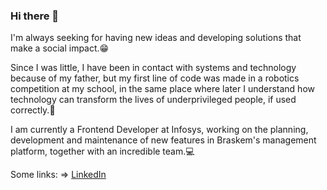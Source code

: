 ### Hi there 💭

I'm always seeking for having new ideas and developing solutions that make a social impact.😁

Since I was little, I have been in contact with systems and technology because of my father, but my first line of code was made in a robotics competition at my school, in the same place where later I understand how technology can transform the lives of underprivileged people, if used correctly.🌳

I am currently a Frontend Developer at Infosys, working on the planning, development and maintenance of new features in Braskem's management platform, together with an incredible team.💻

Some links: 
⇒ [LinkedIn](https://www.linkedin.com/in/mathpsantos/)
